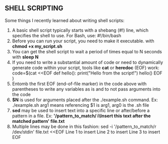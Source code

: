 SHELL SCRIPTING
---
Some things I recently learned about writing shell scripts:
  1. A basic shell script typically starts with a shebang (#!) line, which specifies the shell to use. For Bash, use: #!/bin/bash
  2. Before you can run your script, you need to make it executable. with **chmod +x my_script.sh**
  3. You can get the shell script to wait a period of times equal to N seconds with **sleep N**
  4. If you need to write a substantial amount of code or need to dynamically generate code within your script, tools like **cat** or **heredoc** (EOF) work:
     code=$(cat <<EOF
        def hello():
            print("Hello from the script!")
        hello()
        EOF
        )
  5. Entomb the first EOF (end-of-file marker) in the code above with parentheses to write any variables as is and to not pass arguments into the code
  6. **$N** is used for arguments placed after the ./example.sh command. Ex: ./example.sh arg1 means referencing $1 is arg1, arg0 is the .sh file
  7. **sed** may be used to insert text into a specific line or after/before a pattern in a file. Ex: **'/pattern_to_match/ i\Insert this text after the matched pattern' file.txt**
  8. Multiple lines may be done in this fashion:
         sed -i '/pattern_to_match/r /dev/stdin' file.txt <<EOF
            Line 1 to insert
            Line 2 to insert
            Line 3 to insert
         EOF
